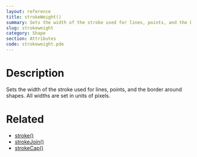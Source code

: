 ```yaml
---
layout: reference
title: strokeWeight()
summary: Sets the width of the stroke used for lines, points, and the border around shapes
slug: strokeweight
category: Shape
section: Attributes
code: strokeweight.pde
---
```


# Description

Sets the width of the stroke used for lines, points, and the border around shapes. All widths are set in units of pixels.
# Related

- [stroke()](stroke.html)
- [strokeJoin()](strokejoin.html)
- [strokeCap()](strokecap.html)
